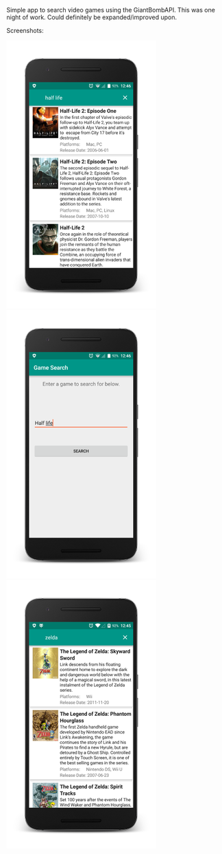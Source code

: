 Simple app to search video games using the GiantBombAPI. This was one night of work. Could definitely be expanded/improved upon.

Screenshots:

![HalfLife](/screenshots/halflife.png?raw=true "")
![HalfLifeSearch](/screenshots/halflifesearch.png?raw=true "")
![Zelda](/screenshots/zelda.png?raw=true "")